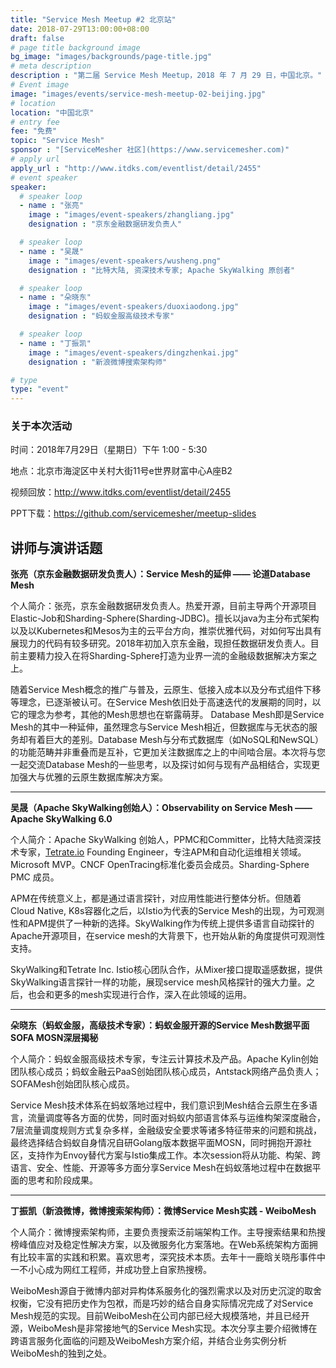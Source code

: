 ```yaml
---
title: "Service Mesh Meetup #2 北京站"
date: 2018-07-29T13:00:00+08:00
draft: false
# page title background image
bg_image: "images/backgrounds/page-title.jpg"
# meta description
description : "第二届 Service Mesh Meetup，2018 年 7 月 29 日，中国北京。"
# Event image
image: "images/events/service-mesh-meetup-02-beijing.jpg"
# location
location: "中国北京"
# entry fee
fee: "免费"
topic: "Service Mesh"
sponsor : "[ServiceMesher 社区](https://www.servicemesher.com)"
# apply url
apply_url : "http://www.itdks.com/eventlist/detail/2455"
# event speaker
speaker:
  # speaker loop
  - name : "张亮"
    image : "images/event-speakers/zhangliang.jpg"
    designation : "京东金融数据研发负责人"

  # speaker loop
  - name : "吴晟"
    image : "images/event-speakers/wusheng.png"
    designation : "比特大陆, 资深技术专家; Apache SkyWalking 原创者"

  # speaker loop
  - name : "朵晓东"
    image : "images/event-speakers/duoxiaodong.jpg"
    designation : "蚂蚁金服高级技术专家"

  # speaker loop
  - name : "丁振凯"
    image : "images/event-speakers/dingzhenkai.jpg"
    designation : "新浪微博搜索架构师"

# type
type: "event"
---
```


### 关于本次活动

时间：2018年7月29日（星期日）下午 1:00 - 5:30

地点：北京市海淀区中关村大街11号e世界财富中心A座B2

视频回放：http://www.itdks.com/eventlist/detail/2455

PPT下载：https://github.com/servicemesher/meetup-slides

## 讲师与演讲话题

**张亮（京东金融数据研发负责人）：Service Mesh的延伸 —— 论道Database Mesh**

个人简介：张亮，京东金融数据研发负责人。热爱开源，目前主导两个开源项目Elastic-Job和Sharding-Sphere(Sharding-JDBC)。擅长以java为主分布式架构以及以Kubernetes和Mesos为主的云平台方向，推崇优雅代码，对如何写出具有展现力的代码有较多研究。2018年初加入京东金融，现担任数据研发负责人。目前主要精力投入在将Sharding-Sphere打造为业界一流的金融级数据解决方案之上。

随着Service Mesh概念的推广与普及，云原生、低接入成本以及分布式组件下移等理念，已逐渐被认可。在Service Mesh依旧处于高速迭代的发展期的同时，以它的理念为参考，其他的Mesh思想也在崭露萌芽。 Database Mesh即是Service Mesh的其中一种延伸，虽然理念与Service Mesh相近，但数据库与无状态的服务却有着巨大的差别。Database Mesh与分布式数据库（如NoSQL和NewSQL）的功能范畴并非重叠而是互补，它更加关注数据库之上的中间啮合层。本次将与您一起交流Database Mesh的一些思考，以及探讨如何与现有产品相结合，实现更加强大与优雅的云原生数据库解决方案。

---

**吴晟（Apache SkyWalking创始人）：Observability on Service Mesh —— Apache SkyWalking 6.0**

个人简介：Apache SkyWalking 创始人，PPMC和Committer，比特大陆资深技术专家，[Tetrate.io](http://tetrate.io/) Founding Engineer，专注APM和自动化运维相关领域。Microsoft MVP。CNCF OpenTracing标准化委员会成员。Sharding-Sphere PMC 成员。

APM在传统意义上，都是通过语言探针，对应用性能进行整体分析。但随着Cloud Native, K8s容器化之后，以Istio为代表的Service Mesh的出现，为可观测性和APM提供了一种新的选择。SkyWalking作为传统上提供多语言自动探针的Apache开源项目，在service mesh的大背景下，也开始从新的角度提供可观测性支持。

SkyWalking和Tetrate Inc. Istio核心团队合作，从Mixer接口提取遥感数据，提供SkyWalking语言探针一样的功能，展现service mesh风格探针的强大力量。之后，也会和更多的mesh实现进行合作，深入在此领域的运用。

---

**朵晓东（蚂蚁金服，高级技术专家）：蚂蚁金服开源的Service Mesh数据平面SOFA MOSN深层揭秘**

个人简介：蚂蚁金服高级技术专家，专注云计算技术及产品。Apache Kylin创始团队核心成员；蚂蚁金融云PaaS创始团队核心成员，Antstack网络产品负责人；SOFAMesh创始团队核心成员。

Service Mesh技术体系在蚂蚁落地过程中，我们意识到Mesh结合云原生在多语言，流量调度等各方面的优势，同时面对蚂蚁内部语言体系与运维构架深度融合，7层流量调度规则方式复杂多样，金融级安全要求等诸多特征带来的问题和挑战，最终选择结合蚂蚁自身情况自研Golang版本数据平面MOSN，同时拥抱开源社区，支持作为Envoy替代方案与Istio集成工作。本次session将从功能、构架、跨语言、安全、性能、开源等多方面分享Service Mesh在蚂蚁落地过程中在数据平面的思考和阶段成果。

---

**丁振凯（新浪微博，微博搜索架构师）：微博Service Mesh实践 - WeiboMesh**

个人简介：微博搜索架构师，主要负责搜索泛前端架构工作。主导搜索结果和热搜榜峰值应对及稳定性解决方案，以及微服务化方案落地。在Web系统架构方面拥有比较丰富的实践和积累。喜欢思考，深究技术本质。去年十一鹿晗关晓彤事件中一不小心成为网红工程师，并成功登上自家热搜榜。

WeiboMesh源自于微博内部对异构体系服务化的强烈需求以及对历史沉淀的取舍权衡，它没有把历史作为包袱，而是巧妙的结合自身实际情况完成了对Service Mesh规范的实现。目前WeiboMesh在公司内部已经大规模落地，并且已经开源，WeiboMesh是非常接地气的Service Mesh实现。本次分享主要介绍微博在跨语言服务化面临的问题及WeiboMesh方案介绍，并结合业务实例分析WeiboMesh的独到之处。

